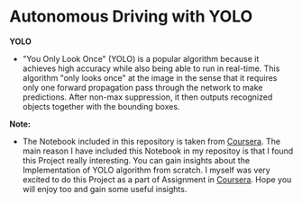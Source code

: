 # **Autonomous Driving with YOLO**

**YOLO**
- "You Only Look Once" (YOLO) is a popular algorithm because it achieves high accuracy while also being able to run in real-time. This algorithm "only looks once" at the image in the sense that it requires only one forward propagation pass through the network to make predictions. After non-max suppression, it then outputs recognized objects together with the bounding boxes.

**Note:**
- The Notebook included in this repository is taken from [Coursera](https://www.coursera.org/). The main reason I have included this Notebook in my repositoy is that I found this Project really interesting. You can gain insights about the Implementation of YOLO algorithm from scratch. I myself was very excited to do this Project as a part of Assignment in [Coursera](https://www.coursera.org/). Hope you will enjoy too and gain some useful insights.

